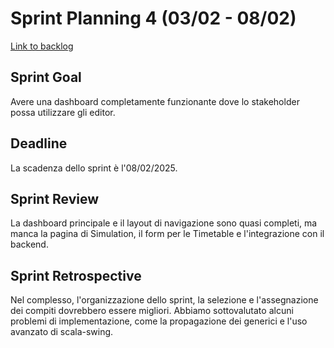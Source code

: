# Sprint Planning 4 (03/02 - 08/02)

[Link to backlog](./backlogs/4-backlog)

## Sprint Goal
Avere una dashboard completamente funzionante dove lo stakeholder possa utilizzare gli editor.

## Deadline
La scadenza dello sprint è l'08/02/2025.

## Sprint Review
La dashboard principale e il layout di navigazione sono quasi completi, ma manca la pagina di Simulation, il form per le Timetable e l'integrazione con il backend.

## Sprint Retrospective
Nel complesso, l'organizzazione dello sprint, la selezione e l'assegnazione dei compiti dovrebbero essere migliori. Abbiamo sottovalutato alcuni problemi di implementazione, come la propagazione dei generici e l'uso avanzato di scala-swing.
